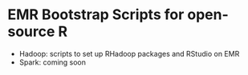 EMR Bootstrap Scripts for open-source R
=====================

* Hadoop: scripts to set up RHadoop packages and RStudio on EMR
* Spark: coming soon
